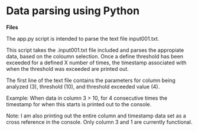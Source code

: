 # Data parsing using Python

**Files**

The app.py script is intended to parse the text file input001.txt.

This script takes the .input001.txt file included and parses the appropiate data, based on the coloumn selection. Once a define threshold has been exceeded for a defined X number of times, the timestamp associated with when the threshold was exceeded are printed out.

The first line of the text file contains the parameters for column being analyzed (3), threshold (10), and threshold exceeded value (4).

Example:
When data in column 3 > 10, for 4 consecutive times the timestamp for when this starts is printed out to the console.

Note: I am also printing out the entire column and timestamp data set as a cross reference in the console. Only column 3 and 1 are currently functional.
